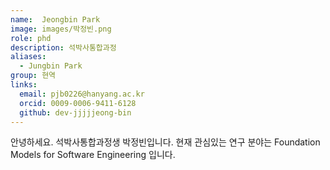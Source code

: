 ```yaml
---
name:  Jeongbin Park
image: images/박정빈.png
role: phd
description: 석박사통합과정
aliases:
  - Jungbin Park
group: 현역
links:
  email: pjb0226@hanyang.ac.kr
  orcid: 0009-0006-9411-6128
  github: dev-jjjjjeong-bin
---
```


안녕하세요. 석박사통합과정생 박정빈입니다. 현재 관심있는 연구 분야는 Foundation Models for Software Engineering 입니다.
